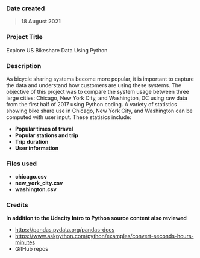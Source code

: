
### Date created
>**18 August 2021**

### Project Title
Explore US Bikeshare Data Using Python

### Description
As bicycle sharing systems become more popular, it is important to capture the data and understand how customers are using these systems.  The objective of this project was to compare the system usage between three large cities: Chicago, New York City, and Washington, DC using raw data from the first half of 2017 using Python coding.  A variety of statistics showing bike share use in Chicago, New York City, and Washington can be computed with user input. These statisics include:

* **Popular times of travel**
* **Popular stations and trip**
* **Trip duration**
* **User information**

### Files used
* **chicago.csv**
* **new_york_city.csv**
* **washington.csv**

### Credits
**In addition to the Udacity Intro to Python source content also reviewed**
* https://pandas.pydata.org/pandas-docs
* https://www.askpython.com/python/examples/convert-seconds-hours-minutes
* GitHub repos

